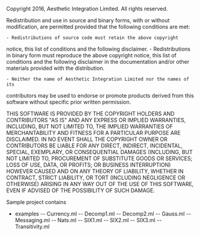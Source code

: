 
 Copyright 2016, Aesthetic Integration Limited. All rights reserved.
 
 Redistribution and use in source and binary forms, with or without
 modification, are permitted provided that the following conditions are
 met:
 
 	- Redistributions of source code must retain the above copyright
 notice, this list of conditions and the following disclaimer.
 	- Redistributions in binary form must reproduce the above
 copyright notice, this list of conditions and the following disclaimer
 in the documentation and/or other materials provided with the
 distribution.
 
	- Neither the name of Aesthetic Integration Limited nor the names of its
 contributors may be used to endorse or promote products derived from
 this software without specific prior written permission.
 
 THIS SOFTWARE IS PROVIDED BY THE COPYRIGHT HOLDERS AND CONTRIBUTORS
 "AS IS" AND ANY EXPRESS OR IMPLIED WARRANTIES, INCLUDING, BUT NOT
 LIMITED TO, THE IMPLIED WARRANTIES OF MERCHANTABILITY AND FITNESS FOR
 A PARTICULAR PURPOSE ARE DISCLAIMED. IN NO EVENT SHALL THE COPYRIGHT
 OWNER OR CONTRIBUTORS BE LIABLE FOR ANY DIRECT, INDIRECT, INCIDENTAL,
 SPECIAL, EXEMPLARY, OR CONSEQUENTIAL DAMAGES (INCLUDING, BUT NOT
 LIMITED TO, PROCUREMENT OF SUBSTITUTE GOODS OR SERVICES; LOSS OF USE,
 DATA, OR PROFITS; OR BUSINESS INTERRUPTION) HOWEVER CAUSED AND ON ANY
 THEORY OF LIABILITY, WHETHER IN CONTRACT, STRICT LIABILITY, OR TORT
 (INCLUDING NEGLIGENCE OR OTHERWISE) ARISING IN ANY WAY OUT OF THE USE
 OF THIS SOFTWARE, EVEN IF ADVISED OF THE POSSIBILITY OF SUCH DAMAGE.



Sample project contains

- examples
	-- Currency.ml
	-- Decomp1.ml
	-- Decomp2.ml
	-- Gauss.ml
	-- Messaging.ml
	-- Nats.ml
	-- SIX1.ml
	-- SIX2.ml
	-- SIX3.ml
	-- Transitivity.ml
